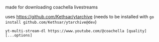 made for downloading coachella livestreams

uses https://github.com/Kethsar/ytarchive (needs to be installed with `go install github.com/Kethsar/ytarchive@dev`)

```
yt-multi-stream-dl https://www.youtube.com/@coachella [quality] [...options]
```
